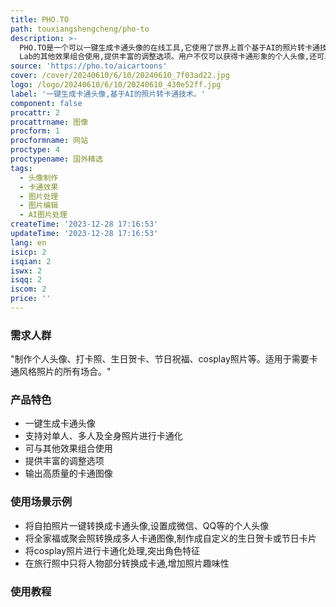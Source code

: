 ```yaml
---
title: PHO.TO
path: touxiangshengcheng/pho-to
description: >-
  PHO.TO是一个可以一键生成卡通头像的在线工具,它使用了世界上首个基于AI的照片转卡通技术,用户只需要点击一个按钮,它就可以在专业卡通画家的质量水平上,将照片转换成卡通图像。该工具支持对单人、多人甚至全身照片进行卡通化处理,还可以与Photo
  Lab的其他效果组合使用,提供丰富的调整选项。用户不仅可以获得卡通形象的个人头像,还可以制作适用于各种场合的有趣卡通图像。
source: 'https://pho.to/aicartoons'
cover: /cover/20240610/6/10/20240610_7f03ad22.jpg
logo: /logo/20240610/6/10/20240610_430e52ff.jpg
label: '一键生成卡通头像,基于AI的照片转卡通技术。'
component: false
procattr: 2
procattrname: 图像
procform: 1
procformname: 网站
proctype: 4
proctypename: 国外精选
tags:
  - 头像制作
  - 卡通效果
  - 图片处理
  - 图片编辑
  - AI图片处理
createTime: '2023-12-28 17:16:53'
updateTime: '2023-12-28 17:16:53'
lang: en
isicp: 2
isqian: 2
iswx: 2
isqq: 2
iscom: 2
price: ''
---
```




### 需求人群
"制作个人头像、打卡照、生日贺卡、节日祝福、cosplay照片等。适用于需要卡通风格照片的所有场合。"

### 产品特色
* 一键生成卡通头像
* 支持对单人、多人及全身照片进行卡通化
* 可与其他效果组合使用
* 提供丰富的调整选项
* 输出高质量的卡通图像

### 使用场景示例
* 将自拍照片一键转换成卡通头像,设置成微信、QQ等的个人头像
* 将全家福或聚会照转换成多人卡通图像,制作成自定义的生日贺卡或节日卡片
* 将cosplay照片进行卡通化处理,突出角色特征
* 在旅行照中只将人物部分转换成卡通,增加照片趣味性

### 使用教程


  
